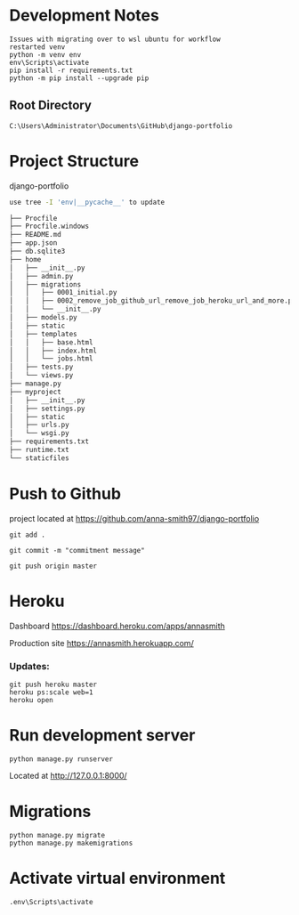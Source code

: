 # Development Notes

    Issues with migrating over to wsl ubuntu for workflow
    restarted venv
    python -m venv env
    env\Scripts\activate
    pip install -r requirements.txt
    python -m pip install --upgrade pip

## Root Directory

    C:\Users\Administrator\Documents\GitHub\django-portfolio

# Project Structure

django-portfolio

```bash
use tree -I 'env|__pycache__' to update

├── Procfile
├── Procfile.windows
├── README.md
├── app.json
├── db.sqlite3
├── home
│   ├── __init__.py
│   ├── admin.py
│   ├── migrations
│   │   ├── 0001_initial.py
│   │   ├── 0002_remove_job_github_url_remove_job_heroku_url_and_more.py
│   │   └── __init__.py
│   ├── models.py
│   ├── static
│   ├── templates
│   │   ├── base.html
│   │   ├── index.html
│   │   └── jobs.html
│   ├── tests.py
│   └── views.py
├── manage.py
├── myproject
│   ├── __init__.py
│   ├── settings.py
│   ├── static
│   ├── urls.py
│   └── wsgi.py
├── requirements.txt
├── runtime.txt
└── staticfiles

```


# Push to Github
project located at https://github.com/anna-smith97/django-portfolio

    git add .

    git commit -m "commitment message"

    git push origin master


# Heroku
Dashboard https://dashboard.heroku.com/apps/annasmith

Production site https://annasmith.herokuapp.com/

### Updates:
    
    git push heroku master
    heroku ps:scale web=1
    heroku open

# Run development server
    python manage.py runserver

Located at http://127.0.0.1:8000/
    


# Migrations

    python manage.py migrate
    python manage.py makemigrations

# Activate virtual environment
    
    .env\Scripts\activate